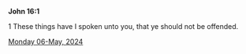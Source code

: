 **John 16:1**

1 These things have I spoken unto you, that ye should not be offended.

[Monday 06-May, 2024](https://getbible.life/kjv/John/16/1)
